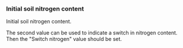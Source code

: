 

### Initial soil nitrogen content

Initial soil nitrogen content.

The second value can be used to indicate a switch in nitrogen content. Then the "Switch nitrogen" value should be set. 
